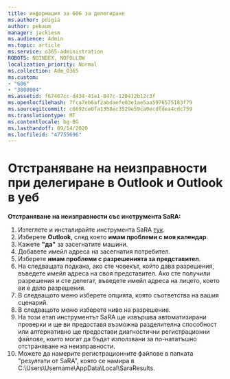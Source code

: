```yaml
---
title: информация за 606 за делегиране
ms.author: pdigia
author: pebaum
manager: jackiesm
ms.audience: Admin
ms.topic: article
ms.service: o365-administration
ROBOTS: NOINDEX, NOFOLLOW
localization_priority: Normal
ms.collection: Adm_O365
ms.custom:
- "606"
- "3800004"
ms.assetid: f67467cc-d434-41e1-847c-120412b12c3f
ms.openlocfilehash: 7fca7eb6af2abdaefe03e1ae5aa5976575183f79
ms.sourcegitcommit: c6692ce0fa1358ec3529e59ca0ecdfdea4cdc759
ms.translationtype: MT
ms.contentlocale: bg-BG
ms.lasthandoff: 09/14/2020
ms.locfileid: "47755696"
---
```

# <a name="troubleshooting-delegation-in-outlook-and-outlook-on-the-web"></a>Отстраняване на неизправности при делегиране в Outlook и Outlook в уеб

**Отстраняване на неизправности със инструмента SaRA:**

1. Изтеглете и инсталирайте инструмента SaRA [тук](https://aka.ms/SaRA-SkypeForBusinessSignIn).
1. Изберете **Outlook**, след което **имам проблеми с моя календар**.
1. Кажете **"да"** за засегнатите машини.
1. Добавете имейл адреса на засегнатия потребител.
1. Изберете **имам проблеми с разрешенията за представител**.
1. На следващата подкана, ако сте човекът, който дава разрешения, въведете имейл адреса на своя представител. Ако сте получили разрешения и сте делегат, въведете имейл адреса на лицето, което ви е дало разрешения.
1. В следващото меню изберете опцията, която съответства на вашия сценарий.
1. В следващото меню изберете ниво на разрешение.
1. На този етап инструментът SaRA ще извършва автоматизирани проверки и ще ви предоставя възможна разделителна способност или алтернативно ще предостави диагностични регистрационни файлове, които могат да бъдат използвани за по-нататъшно отстраняване на неизправности.
1. Можете да намерите регистрационните файлове в папката "резултати от SaRA", която се намира в C:\Users\Username\AppData\Local\SaraResults.
